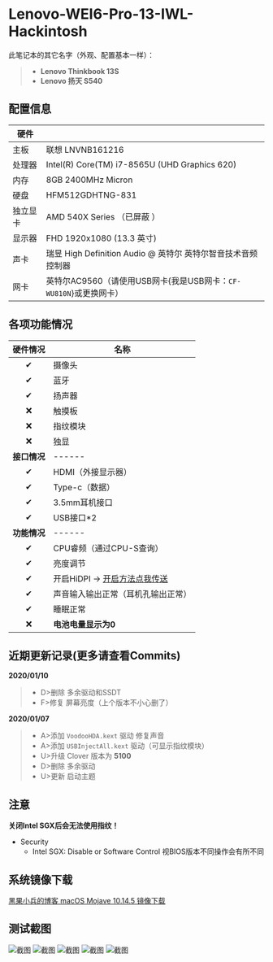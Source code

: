 # Lenovo-WEI6-Pro-13-IWL-Hackintosh
此笔记本的其它名字（外观、配置基本一样）：
> - **Lenovo Thinkbook 13S**
> - **Lenovo 扬天 S540**

## 配置信息

| 硬件     |                                                      |
| -------- | ------------------------------------------------------------ |
| 主板     | 联想 LNVNB161216                                              |
| 处理器   | Intel(R) Core(TM) i7-8565U (UHD Graphics 620)                   |
| 内存     | 8GB 2400MHz Micron                                           |
| 硬盘     | HFM512GDHTNG-831                                  |
|独立显卡     | AMD 540X Series （已屏蔽 ）        |
| 显示器   | FHD 1920x1080 (13.3 英寸)                                    |
| 声卡     | 瑞昱 High Definition Audio @ 英特尔 英特尔智音技术音频控制器   |
| 网卡     | 英特尔AC9560（请使用USB网卡{我是USB网卡：`CF-WU810N`}或更换网卡）              |


## 各项功能情况

|  硬件情况  | 名称            |
|:--------:|--------------------|
|   ✔   | 摄像头                 |
|   ✔   | 蓝牙                 |
|   ✔   | 扬声器                 |
|   ❌   | 触摸板    |
|   ❌   | 指纹模块    |
|   ❌   | 独显                 |
|  **接口情况**  | ------            |
|   ✔   | HDMI（外接显示器）            |
|   ✔   | Type-c（数据）           |
|   ✔   | 3.5mm耳机接口             |
|   ✔   | USB接口*2                 |
|  **功能情况**  | ------           |
|   ✔   | CPU睿频（通过CPU-S查询）     |
|   ✔   | 亮度调节           |
|   ✔   | 开启HiDPI -> [开启方法点我传送](https://github.com/xzhih/one-key-hidpi/blob/master/README-zh.md)             |
|   ✔   | 声音输入输出正常（耳机孔输出正常）  |
|   ✔   | 睡眠正常  |
|   ❌   | **电池电量显示为0**  |


## 近期更新记录(更多请查看Commits)

**2020/01/10**
> - D>删除 多余驱动和SSDT
> - F>修复 屏幕亮度（上个版本不小心删了） 


**2020/01/07**
> - A>添加 `VoodooHDA.kext` 驱动 修复声音
> - A>添加 `USBInjectAll.kext` 驱动（可显示指纹模块）
> - U>升级 Clover 版本为 **5100**
> - D>删除 多余驱动
> - U>更新 启动主题




## 注意
**关闭Intel SGX后会无法使用指纹！**
- Security
  - Intel SGX: Disable or Software Control 视BIOS版本不同操作会有所不同


## 系统镜像下载

[黑果小兵的博客 macOS Mojave 10.14.5 镜像下载](https://blog.daliansky.net/macOS-Mojave-10.14.5-18F132-official-version-with-Clover-4928-original-image.html)


## 测试截图

![截图](https://raw.githubusercontent.com/Tamshen/Lenovo-WEI6-Pro-13-IWL-Hackintosh/master/_images/1.png)
![截图](https://raw.githubusercontent.com/Tamshen/Lenovo-WEI6-Pro-13-IWL-Hackintosh/master/_images/2.png)
![截图](https://raw.githubusercontent.com/Tamshen/Lenovo-WEI6-Pro-13-IWL-Hackintosh/master/_images/3.png)
![截图](https://raw.githubusercontent.com/Tamshen/Lenovo-WEI6-Pro-13-IWL-Hackintosh/master/_images/4.png)
![截图](https://raw.githubusercontent.com/Tamshen/Lenovo-WEI6-Pro-13-IWL-Hackintosh/master/_images/5.png)

